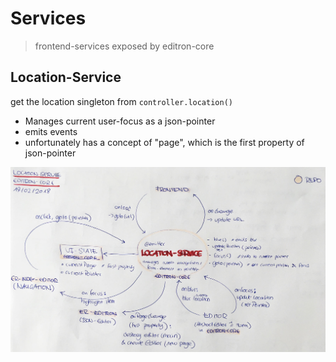 # Services

> frontend-services exposed by editron-core

## Location-Service

get the location singleton from `controller.location()`

- Manages current user-focus as a json-pointer
- emits events
- unfortunately has a concept of "page", which is the first property of json-pointer

![Location Service Overview](../docs/images/location-service.jpg)


